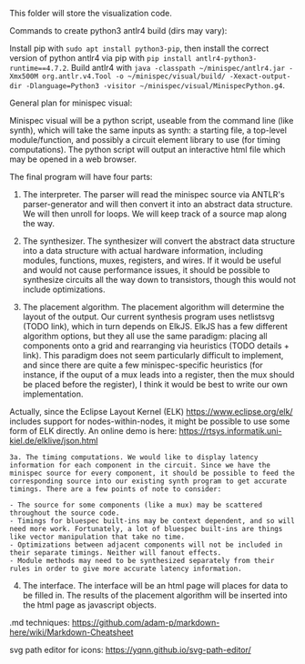 This folder will store the visualization code.

Commands to create python3 antlr4 build (dirs may vary):

Install pip with `sudo apt install python3-pip`, then install the correct version of python antlr4 via pip with `pip install antlr4-python3-runtime==4.7.2`. Build antlr4 with `java -classpath ~/minispec/antlr4.jar -Xmx500M org.antlr.v4.Tool -o ~/minispec/visual/build/ -Xexact-output-dir -Dlanguage=Python3 -visitor ~/minispec/visual/MinispecPython.g4`.

General plan for minispec visual:

Minispec visual will be a python script, useable from the command line (like synth), which will take the same inputs as synth: a starting file, a top-level module/function, and possibly a circuit element library to use (for timing computations). The python script will output an interactive html file which may be opened in a web browser.

The final program will have four parts:

1. The interpreter. The parser will read the minispec source via ANTLR's parser-generator and will then convert it into an abstract data structure. We will then unroll for loops. We will keep track of a source map along the way.

2. The synthesizer. The synthesizer will convert the abstract data structure into a data structure with actual hardware information, including modules, functions, muxes, registers, and wires. If it would be useful and would not cause performance issues, it should be possible to synthesize circuits all the way down to transistors, though this would not include optimizations.

3. The placement algorithm. The placement algorithm will determine the layout of the output. Our current synthesis program uses netlistsvg (TODO link), which in turn depends on ElkJS. ElkJS has a few different algorithm options, but they all use the same paradigm: placing all components onto a grid and rearranging via heuristics (TODO details + link). This paradigm does not seem particularly difficult to implement, and since there are quite a few minispec-specific heuristics (for instance, if the ouput of a mux leads into a register, then the mux should be placed before the register), I think it would be best to write our own implementation.

Actually, since the Eclipse Layout Kernel (ELK) https://www.eclipse.org/elk/ includes support for nodes-within-nodes, it might be possible to use some form of ELK directly.
An online demo is here: https://rtsys.informatik.uni-kiel.de/elklive/json.html

    3a. The timing computations. We would like to display latency information for each component in the circuit. Since we have the minispec source for every component, it should be possible to feed the corresponding source into our existing synth program to get accurate timings. There are a few points of note to consider:

    - The source for some components (like a mux) may be scattered throughout the source code.
    - Timings for bluespec built-ins may be context dependent, and so will need more work. Fortunately, a lot of bluespec built-ins are things like vector manipulation that take no time.
    - Optimizations between adjacent components will not be included in their separate timings. Neither will fanout effects.
    - Module methods may need to be synthesized separately from their rules in order to give more accurate latency information.

4. The interface. The interface will be an html page will places for data to be filled in. The results of the placement algorithm will be inserted into the html page as javascript objects.

.md techniques:
https://github.com/adam-p/markdown-here/wiki/Markdown-Cheatsheet

svg path editor for icons:
https://yqnn.github.io/svg-path-editor/
